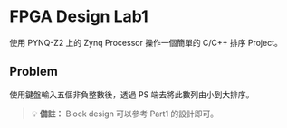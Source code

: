 # FPGA Design Lab1

使用 PYNQ-Z2 上的 Zynq Processor 操作一個簡單的 C/C++ 排序 Project。

## Problem
使用鍵盤輸入五個非負整數後，透過 PS 端去將此數列由小到大排序。

> 💡 **備註：** Block design 可以參考 Part1 的設計即可。
